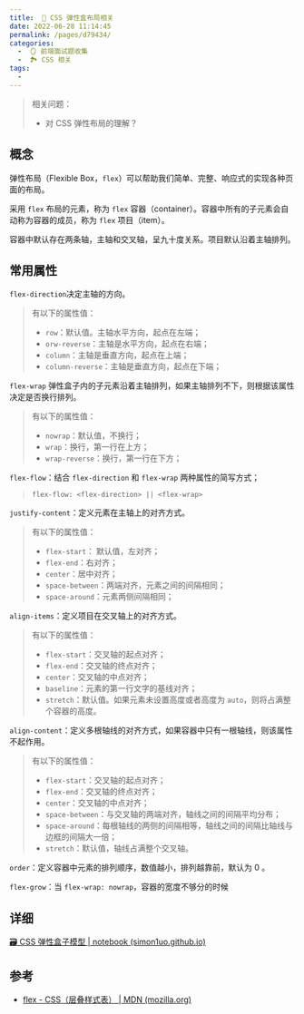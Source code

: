 ```yaml
---
title:  🍎 CSS 弹性盒布局相关
date: 2022-06-28 11:14:45
permalink: /pages/d79434/
categories:
  -  🪞 前端面试题收集
  -  🏞 CSS 相关
tags:
  - 
---
```

> 相关问题：
>
> + 对 CSS 弹性布局的理解？



## 概念

弹性布局（Flexible Box，`flex`）可以帮助我们简单、完整、响应式的实现各种页面的布局。

采用 `flex` 布局的元素，称为 `flex` 容器（container）。容器中所有的子元素会自动称为容器的成员，称为 `flex` 项目（item）。

容器中默认存在两条轴，主轴和交叉轴，呈九十度关系。项目默认沿着主轴排列。



## 常用属性



 `flex-direction`决定主轴的方向。

 > 有以下的属性值：
 > + `row`：默认值。主轴水平方向，起点在左端；
 > + `orw-reverse`：主轴是水平方向，起点在右端；
 > + `column`：主轴是垂直方向，起点在上端；
 > + `column-reverse`：主轴是垂直方向，起点在下端；



`flex-wrap` 弹性盒子内的子元素沿着主轴排列，如果主轴排列不下，则根据该属性决定是否换行排列。

> 有以下的属性值：
>
> + `nowrap`：默认值，不换行；
> + `wrap`：换行，第一行在上方；
> + `wrap-reverse`：换行，第一行在下方；



`flex-flow`：结合 `flex-direction` 和 `flex-wrap` 两种属性的简写方式；

> `flex-flow: <flex-direction> || <flex-wrap>` 



`justify-content`：定义元素在主轴上的对齐方式。

> 有以下的属性值：
>
> + `flex-start`： 默认值，左对齐；
> + `flex-end`：右对齐；
> + `center`：居中对齐；
> + `space-between`：两端对齐，元素之间的间隔相同；
> + `space-around`：元素两侧间隔相同；



`align-items`：定义项目在交叉轴上的对齐方式。

> 有以下的属性值：
>
> + `flex-start`：交叉轴的起点对齐；
> + `flex-end`：交叉轴的终点对齐；
> + `center`：交叉轴的中点对齐；
> + `baseline`：元素的第一行文字的基线对齐；
> + `stretch`：默认值。如果元素未设置高度或者高度为 `auto`，则将占满整个容器的高度。



`align-content`：定义多根轴线的对齐方式，如果容器中只有一根轴线，则该属性不起作用。

> 有以下的属性值：
>
> + `flex-start`：交叉轴的起点对齐；
> + `flex-end`：交叉轴的终点对齐；
> + `center`：交叉轴的中点对齐；
> + `space-between`：与交叉轴的两端对齐，轴线之间的间隔平均分布；
> + `space-around`：每根轴线的两侧的间隔相等，轴线之间的间隔比轴线与边框的间隔大一倍；
> + `stretch`：默认值，轴线占满整个交叉轴。



`order`：定义容器中元素的排列顺序，数值越小，排列越靠前，默认为 0 。



`flex-grow`：当 `flex-wrap: nowrap`，容器的宽度不够分的时候



## 详细

[🗃 CSS 弹性盒子模型 | notebook (simon1uo.github.io)](/82c43f/#弹性盒)



## 参考

+ [flex - CSS（层叠样式表） | MDN (mozilla.org)](https://developer.mozilla.org/zh-CN/docs/Web/CSS/flex)